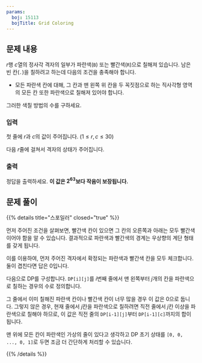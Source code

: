 ```yaml
---
params:
  boj: 15113
  bojTitle: Grid Coloring
---
```


## 문제 내용

$r$행 $c$열의 정사각 격자의 일부가 파란색(`B`) 또는 빨간색(`R`)으로 칠해져 있습니다. 남은 빈 칸(`.`)을 칠하려고 하는데 다음의 조건을 충족해야 합니다.

* 모든 파란색 칸에 대해, 그 칸과 맨 왼쪽 위 칸을 두 꼭짓점으로 하는 직사각형 영역의 모든 칸 또한 파란색으로 칠해져 있어야 합니다.

그러한 색칠 방법의 수를 구하세요.

### 입력

첫 줄에 $r$과 $c$의 값이 주어집니다. ($1 \le r, c \le 30$)

다음 $r$줄에 걸쳐서 격자의 상태가 주어집니다.

### 출력

정답을 출력하세요. **이 값은 $2^{63}$보다 작음이 보장됩니다.**

## 문제 풀이

{{% details title="스포일러" closed="true" %}}

먼저 주어진 조건을 살펴보면, 빨간색 칸이 있으면 그 칸의 오른쪽과 아래는 모두 빨간색이어야 함을 알 수 있습니다.
결과적으로 파란색과 빨간색의 경계는 우상향의 계단 형태를 갖게 됩니다.

이를 이용하여, 먼저 주어진 격자에서 확정되는 파란색과 빨간색 칸을 모두 체크합니다. 둘이 겹친다면 답은 0입니다.

다음으로 DP를 구성합니다. `DP[i][j]`를 $i$번째 줄에서 맨 왼쪽부터 $j$개의 칸을 파란색으로 칠하는 경우의 수로 정의합니다.

그 줄에서 이미 칠해진 파란색 칸이나 빨간색 칸이 너무 많을 경우 이 값은 0으로 둡니다. 그렇지 않은 경우, 현재 줄에서 $j$칸을 파란색으로 칠하려면 직전 줄에서 $j$칸 이상을 파란색으로 칠해야 하므로, 이 값은 직전 줄의 `DP[i-1][j]`부터 `DP[i-1][c]`까지의 합이 됩니다.

맨 위에 모든 칸이 파란색인 가상의 줄이 있다고 생각하고 DP 초기 상태를 `[0, 0, ..., 0, 1]`로 두면 조금 더 간단하게 처리할 수 있습니다.

{{% /details %}}

